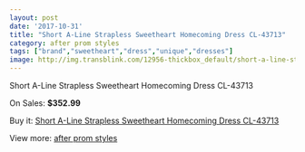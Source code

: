 ```yaml
---
layout: post
date: '2017-10-31'
title: "Short A-Line Strapless Sweetheart Homecoming Dress CL-43713"
category: after prom styles
tags: ["brand","sweetheart","dress","unique","dresses"]
image: http://img.transblink.com/12956-thickbox_default/short-a-line-strapless-sweetheart-homecoming-dress-cl-43713.jpg
---
```

Short A-Line Strapless Sweetheart Homecoming Dress CL-43713

On Sales: **$352.99**
<a href="https://www.transblink.com/en/after-prom-styles/4174-short-a-line-strapless-sweetheart-homecoming-dress-cl-43713.html"><amp-img layout="responsive" width="600" height="600" src="//img.transblink.com/12956-thickbox_default/short-a-line-strapless-sweetheart-homecoming-dress-cl-43713.jpg" alt="Short A-Line Strapless Sweetheart Homecoming Dress CL-43713 0" /></a>
<a href="https://www.transblink.com/en/after-prom-styles/4174-short-a-line-strapless-sweetheart-homecoming-dress-cl-43713.html"><amp-img layout="responsive" width="600" height="600" src="//img.transblink.com/12959-thickbox_default/short-a-line-strapless-sweetheart-homecoming-dress-cl-43713.jpg" alt="Short A-Line Strapless Sweetheart Homecoming Dress CL-43713 1" /></a>
<a href="https://www.transblink.com/en/after-prom-styles/4174-short-a-line-strapless-sweetheart-homecoming-dress-cl-43713.html"><amp-img layout="responsive" width="600" height="600" src="//img.transblink.com/12958-thickbox_default/short-a-line-strapless-sweetheart-homecoming-dress-cl-43713.jpg" alt="Short A-Line Strapless Sweetheart Homecoming Dress CL-43713 2" /></a>
<a href="https://www.transblink.com/en/after-prom-styles/4174-short-a-line-strapless-sweetheart-homecoming-dress-cl-43713.html"><amp-img layout="responsive" width="600" height="600" src="//img.transblink.com/12957-thickbox_default/short-a-line-strapless-sweetheart-homecoming-dress-cl-43713.jpg" alt="Short A-Line Strapless Sweetheart Homecoming Dress CL-43713 3" /></a>

Buy it: [Short A-Line Strapless Sweetheart Homecoming Dress CL-43713](https://www.transblink.com/en/after-prom-styles/4174-short-a-line-strapless-sweetheart-homecoming-dress-cl-43713.html "Short A-Line Strapless Sweetheart Homecoming Dress CL-43713")

View more: [after prom styles](https://www.transblink.com/en/55-after-prom-styles "after prom styles")